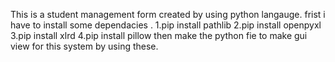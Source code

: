 This is a student management form created by using python langauge.
frist i have to install some dependacies .
    1.pip install pathlib
    2.pip install openpyxl
    3.pip install xlrd
    4.pip install pillow 
then make the python fie to make gui view for this system by using these.


    
